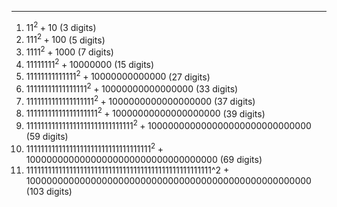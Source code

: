 ***
1. $11^2 + 10$  (3 digits)
2. $111^2 + 100$  (5 digits)
3. $1111^2 + 1000$  (7 digits)
4. $11111111^2 + 10000000$  (15 digits)
5. $11111111111111^2 + 10000000000000$  (27 digits)
6. $11111111111111111^2 + 10000000000000000$  (33 digits)
7. $1111111111111111111^2 + 1000000000000000000$ (37 digits)
8. $11111111111111111111^2 + 10000000000000000000$ (39 digits)
9. $111111111111111111111111111111^2 + 100000000000000000000000000000$ (59 digits)
10. $11111111111111111111111111111111111^2 + 10000000000000000000000000000000000$ (69 digits)
11.  1111111111111111111111111111111111111111111111111111^2 + 1000000000000000000000000000000000000000000000000000 (103 digits)


<html lang="en">
<head>
<meta http-equiv="content-type" content="text/html; charset=utf-8">
<script type="text/javascript" charset="utf-8" src="
https://cdn.mathjax.org/mathjax/latest/MathJax.js?config=TeX-AMS-MML_HTMLorMML,
https://vincenttam.github.io/javascripts/MathJaxLocal.js"></script>
</head>
